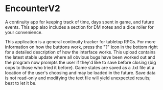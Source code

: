 # EncounterV2
A continuity app for keeping track of time, days spent in game, and future events. This app also includes a section for DM notes and a dice roller for your convenience.

This application is a general continuity tracker for tabletop RPGs. For more information on how the butttons work, press the "?" icon in the bottom right for a detailed description of 
how the interface works. This upload contains the latest stable update where all obvious bugs have been worked out and the program now prompts the user if they'd like to save before 
closing (big oops to those who tried it before). Game states are saved as a .txt file at a location of the user's choosing and may be loaded in the future. Save data is not read-only 
and modifying the text file will yield unexpected results; best to let it be.  
